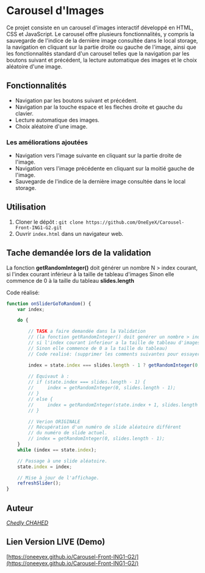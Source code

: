 # Carousel d'Images

Ce projet consiste en un carousel d'images interactif développé en HTML, CSS et JavaScript. Le carousel offre plusieurs fonctionnalités, y compris la sauvegarde de l'indice de la dernière image consultée dans le local storage, la navigation en cliquant sur la partie droite ou gauche de l'image, ainsi que les fonctionnalités standard d'un carousel telles que la navigation par les boutons suivant et précédent, la lecture automatique des images et le choix aléatoire d'une image.

## Fonctionnalités

- Navigation par les boutons suivant et précédent.
- Navigation par la touche espace et les fleches droite et gauche du clavier.
- Lecture automatique des images.
- Choix aléatoire d'une image.

### Les améliorations ajoutées

- Navigation vers l'image suivante en cliquant sur la partie droite de l'image.
- Navigation vers l'image précédente en cliquant sur la moitié gauche de l'image.
- Sauvegarde de l'indice de la dernière image consultée dans le local storage.

## Utilisation

1. Cloner le dépôt : `git clone https://github.com/OneEyeX/Carousel-Front-ING1-G2.git`
2. Ouvrir `index.html` dans un navigateur web.

## Tache demandée lors de la validation

 La fonction <b>getRandomInteger()</b> doit générer un nombre N > index courant, si l'index courant inférieur à la taille de tableau d'images Sinon elle commence de 0 à la taille du tableau <b>slides.length</b>

 Code réalisé: 

```js
function onSliderGoToRandom() {
    var index;

    do {

        // TASK a faire demandée dans la Validation 
        // (la fonction getRandomInteger() doit genérer un nombre > index courant 
        // si l'index courant inferieur a la taille de tableau d'images 
        // Sinon elle commence de 0 a la taille du tableau)
        // Code realisé: (supprimer les comments suivantes pour essayer)

        index = state.index === slides.length - 1 ? getRandomInteger(0, slides.length - 1) : getRandomInteger(state.index + 1, slides.length - 1);
        
        // Equivaut à :
        // if (state.index === slides.length - 1) {
        //     index = getRandomInteger(0, slides.length - 1);
        // }
        // else {
        //     index = getRandomInteger(state.index + 1, slides.length - 1)
        // }

        // Verion ORIGINALE
        // Récupération d'un numéro de slide aléatoire différent
        // du numéro de slide actuel.
        // index = getRandomInteger(0, slides.length - 1);
    }
    while (index == state.index);

    // Passage à une slide aléatoire.
    state.index = index;

    // Mise à jour de l'affichage.
    refreshSlider();
}
```

## Auteur

_[Chedly CHAHED](https://www.linkedin.com/in/chedly-chahed/)_

## Lien Version LIVE (Demo)

[https://oneeyex.github.io/Carousel-Front-ING1-G2/](https://oneeyex.github.io/Carousel-Front-ING1-G2/)
